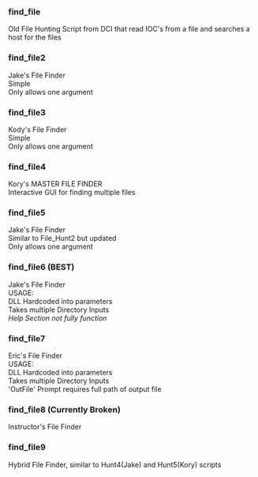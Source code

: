 ### find_file  
Old File Hunting Script from DCI that read IOC's from a file and searches a host for the files  

### find_file2  
Jake's File Finder  
Simple  
Only allows one argument  

### find_file3  
Kody's File Finder  
Simple  
Only allows one argument  

### find_file4  
Kory's MASTER FILE FINDER  
Interactive GUI for finding multiple files  

### find_file5  
Jake's File Finder  
Similar to File_Hunt2 but updated  
Only allows one argument  

### find_file6 (BEST)  
Jake's File Finder  
USAGE:  
DLL Hardcoded into parameters  
Takes multiple Directory Inputs  
*Help Section not fully function*  

### find_file7  
Eric's File Finder  
USAGE:  
DLL Hardcoded into parameters  
Takes multiple Directory Inputs  
'OutFile' Prompt requires full path of output file  

### find_file8 (Currently Broken)  
Instructor's File Finder  

### find_file9  
Hybrid File Finder, similar to Hunt4(Jake) and Hunt5(Kory) scripts  
